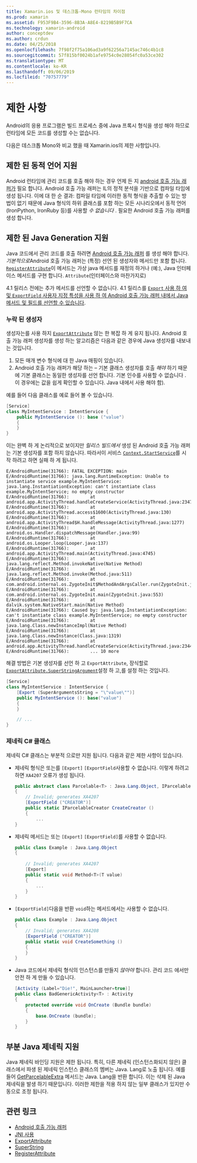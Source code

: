 ```yaml
---
title: Xamarin.ios 및 데스크톱-Mono 런타임의 차이점
ms.prod: xamarin
ms.assetid: F953F9B4-3596-8B3A-A8E4-8219B5B9F7CA
ms.technology: xamarin-android
author: conceptdev
ms.author: crdun
ms.date: 04/25/2018
ms.openlocfilehash: 7f98f2f75a106ad3a9f62256a7145ac746c4b1c8
ms.sourcegitcommit: 57f815bf0024b1afe9754c0e28054fc0a53ce302
ms.translationtype: MT
ms.contentlocale: ko-KR
ms.lasthandoff: 09/06/2019
ms.locfileid: "70757779"
---
```

# <a name="limitations"></a>제한 사항

Android의 응용 프로그램은 빌드 프로세스 중에 Java 프록시 형식을 생성 해야 하므로 런타임에 모든 코드를 생성할 수는 없습니다.

다음은 데스크톱 Mono와 비교 했을 때 Xamarin.ios의 제한 사항입니다.

## <a name="limited-dynamic-language-support"></a>제한 된 동적 언어 지원

 Android 런타임에 관리 코드를 호출 해야 하는 경우 언제 든 지 [android 호출 가능 래퍼가](~/android/platform/java-integration/android-callable-wrappers.md) 필요 합니다. Android 호출 가능 래퍼는 IL의 정적 분석을 기반으로 컴파일 타임에 생성 됩니다. 이에 대 한 순 결과: 컴파일 타임에 이러한 동적 형식을 추출할 수 있는 방법이 없기 때문에 Java 형식의 하위 클래스를 포함 하는 모든 시나리오에서 동적 언어 (IronPython, IronRuby 등)를 사용할 *수 없습니다* . 필요한 Android 호출 가능 래퍼를 생성 합니다.

## <a name="limited-java-generation-support"></a>제한 된 Java Generation 지원

Java 코드에서 관리 코드를 호출 하려면 [Android 호출 가능 래퍼](~/android/platform/java-integration/android-callable-wrappers.md) 를 생성 해야 합니다. *기본적으로*Android 호출 가능 래퍼는 (특정) 선언 된 생성자와 메서드만 포함 합니다. [`RegisterAttribute`](xref:Android.Runtime.RegisterAttribute)이 메서드는 가상 java 메서드를 재정의 하거나 (예:), Java 인터페이스 메서드를 구현 합니다. `Attribute`(인터페이스와 마찬가지로)
  
4\.1 릴리스 전에는 추가 메서드를 선언할 수 없습니다. 4\.1 릴리스를 [ `Export` 사용 하 여 및 `ExportField` 사용자 지정 특성을 사용 하 여 Android 호출 가능 래퍼 내에서 Java 메서드 및 필드를 선언할 수 있습니다](~/android/platform/java-integration/working-with-jni.md).

### <a name="missing-constructors"></a>누락 된 생성자

생성자는를 사용 하지 [`ExportAttribute`](xref:Java.Interop.ExportAttribute) 않는 한 복잡 하 게 유지 됩니다. Android 호출 가능 래퍼 생성자를 생성 하는 알고리즘은 다음과 같은 경우에 Java 생성자를 내보내는 것입니다.

1. 모든 매개 변수 형식에 대 한 Java 매핑이 있습니다.
2. Android 호출 가능 래퍼가 해당 하는 &ndash; 기본 클래스 생성자를 호출 *해야* 하기 때문에 기본 클래스는 동일한 생성자를 선언 합니다. 기본 인수를 사용할 수 없습니다 .이 경우에는 값을 쉽게 확인할 수 있습니다. Java 내에서 사용 해야 함).

예를 들어 다음 클래스를 예로 들어 볼 수 있습니다.

```csharp
[Service]
class MyIntentService : IntentService {
    public MyIntentService (): base ("value")
    {
    }
}
```

이는 완벽 하 게 논리적으로 보이지만 *릴리스 빌드에서* 생성 된 Android 호출 가능 래퍼는 기본 생성자를 포함 하지 않습니다. 따라서이 서비스 [`Context.StartService`](xref:Android.Content.Context.StartService*)를 시작 하려고 하면 실패 하 게 됩니다.

```shell
E/AndroidRuntime(31766): FATAL EXCEPTION: main
E/AndroidRuntime(31766): java.lang.RuntimeException: Unable to instantiate service example.MyIntentService: java.lang.InstantiationException: can't instantiate class example.MyIntentService; no empty constructor
E/AndroidRuntime(31766):        at android.app.ActivityThread.handleCreateService(ActivityThread.java:2347)
E/AndroidRuntime(31766):        at android.app.ActivityThread.access$1600(ActivityThread.java:130)
E/AndroidRuntime(31766):        at android.app.ActivityThread$H.handleMessage(ActivityThread.java:1277)
E/AndroidRuntime(31766):        at android.os.Handler.dispatchMessage(Handler.java:99)
E/AndroidRuntime(31766):        at android.os.Looper.loop(Looper.java:137)
E/AndroidRuntime(31766):        at android.app.ActivityThread.main(ActivityThread.java:4745)
E/AndroidRuntime(31766):        at java.lang.reflect.Method.invokeNative(Native Method)
E/AndroidRuntime(31766):        at java.lang.reflect.Method.invoke(Method.java:511)
E/AndroidRuntime(31766):        at com.android.internal.os.ZygoteInit$MethodAndArgsCaller.run(ZygoteInit.java:786)
E/AndroidRuntime(31766):        at com.android.internal.os.ZygoteInit.main(ZygoteInit.java:553)
E/AndroidRuntime(31766):        at dalvik.system.NativeStart.main(Native Method)
E/AndroidRuntime(31766): Caused by: java.lang.InstantiationException: can't instantiate class example.MyIntentService; no empty constructor
E/AndroidRuntime(31766):        at java.lang.Class.newInstanceImpl(Native Method)
E/AndroidRuntime(31766):        at java.lang.Class.newInstance(Class.java:1319)
E/AndroidRuntime(31766):        at android.app.ActivityThread.handleCreateService(ActivityThread.java:2344)
E/AndroidRuntime(31766):        ... 10 more
```

해결 방법은 기본 생성자를 선언 하 고 `ExportAttribute`, 장식할로 [`ExportAttribute.SuperStringArgument`](xref:Java.Interop.ExportAttribute.SuperArgumentsString)설정 하 고,를 설정 하는 것입니다. 

```csharp
[Service]
class MyIntentService : IntentService {
    [Export (SuperArgumentsString = "\"value\"")]
    public MyIntentService (): base("value")
    {
    }

    // ...
}
```

### <a name="generic-c-classes"></a>제네릭 C# 클래스

제네릭 C# 클래스는 부분적 으로만 지원 됩니다. 다음과 같은 제한 사항이 있습니다.

- 제네릭 형식은 또는를 `[Export]` `[ExportField`사용할 수 없습니다. 이렇게 하려고 하면 `XA4207` 오류가 생성 됩니다.

    ```csharp
    public abstract class Parcelable<T> : Java.Lang.Object, IParcelable
    {
        // Invalid; generates XA4207
        [ExportField ("CREATOR")]
        public static IParcelableCreator CreateCreator ()
        {
            ...
    }
    ```

- 제네릭 메서드는 또는 `[Export]` `[ExportField]`를 사용할 수 없습니다.

    ```csharp
    public class Example : Java.Lang.Object
    {
        
        // Invalid; generates XA4207
        [Export]
        public static void Method<T>(T value)
        {
            ...
        }
    }
    ```

- `[ExportField]`다음을 반환 `void`하는 메서드에서는 사용할 수 없습니다.

    ```csharp
    public class Example : Java.Lang.Object
    {
        // Invalid; generates XA4208
        [ExportField ("CREATOR")]
        public static void CreateSomething ()
        {
        }
    }
    ```

- Java 코드에서 제네릭 형식의 인스턴스를 만들지 _않아야_ 합니다.
    관리 코드 에서만 안전 하 게 만들 수 있습니다.

    ```csharp
    [Activity (Label="Die!", MainLauncher=true)]
    public class BadGenericActivity<T> : Activity
    {
        protected override void OnCreate (Bundle bundle)
        {
            base.OnCreate (bundle);
        }
    }
    ```

## <a name="partial-java-generics-support"></a>부분 Java 제네릭 지원

Java 제네릭 바인딩 지원은 제한 됩니다. 특히, 다른 제네릭 (인스턴스화되지 않은) 클래스에서 파생 된 제네릭 인스턴스 클래스의 멤버는 Java. Lang로 노출 됩니다. 예를 들어 [GetParcelableExtra](xref:Android.Content.Intent.GetParcelableExtra*) 메서드는 Java. Lang을 반환 합니다. 이는 삭제 된 Java 제네릭을 발생 하기 때문입니다.
이러한 제한을 적용 하지 않는 일부 클래스가 있지만 수동으로 조정 됩니다.

## <a name="related-links"></a>관련 링크

- [Android 호출 가능 래퍼](~/android/platform/java-integration/android-callable-wrappers.md)
- [JNI 사용](~/android/platform/java-integration/working-with-jni.md)
- [ExportAttribute](xref:Java.Interop.ExportAttribute)
- [SuperString](xref:Java.Interop.ExportAttribute.SuperArgumentsString)
- [RegisterAttribute](xref:Android.Runtime.RegisterAttribute)
